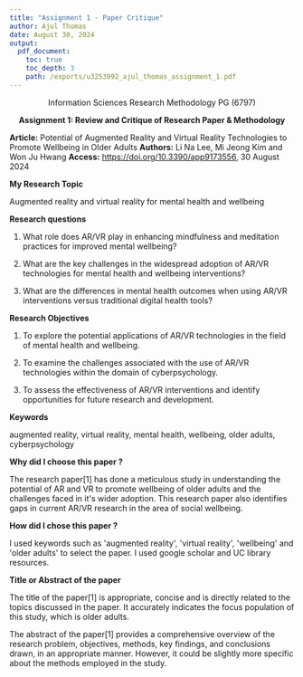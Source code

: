 ```yaml
---
title: "Assignment 1 - Paper Critique"
author: Ajul Thomas
date: August 30, 2024
output:
  pdf_document:
    toc: true
    toc_depth: 3
    path: /exports/u3253992_ajul_thomas_assignment_1.pdf
---
```


<p align="center">
Information Sciences Research Methodology PG (6797)
<p>

<p align="center" style="font-weight: bold;">
Assignment 1: Review and Critique of Research Paper & Methodology
<p>

**Article:** Potential of Augmented Reality and Virtual Reality Technologies to Promote Wellbeing in Older Adults
**Authors:** Li Na Lee, Mi Jeong Kim and Won Ju Hwang
**Access:** https://doi.org/10.3390/app9173556, 30 August 2024

**My Research Topic**

Augmented reality and virtual reality for mental health and wellbeing

**Research questions**

1. What role does AR/VR play in enhancing mindfulness and meditation practices for improved mental wellbeing?

2. What are the key challenges in the widespread adoption of AR/VR technologies for mental health and wellbeing interventions?

3. What are the differences in mental health outcomes when using AR/VR interventions versus traditional digital health tools?

**Research Objectives**

1. To explore the potential applications of AR/VR technologies in the field of mental health and wellbeing.

2. To examine the challenges associated with the use of AR/VR technologies within the domain of cyberpsychology.

3. To assess the effectiveness of AR/VR interventions and identify opportunities for future research and development.

**Keywords**

augmented reality, virtual reality, mental health, wellbeing, older adults, cyberpsychology

**Why did I choose this paper ?**

The research paper[1] has done a meticulous study in understanding the potential of AR and VR to promote wellbeing of older adults and the challenges faced in it's wider adoption. This research paper also identifies gaps in current AR/VR research in the area of social wellbeing.

**How did I chose this paper ?**

I used keywords such as 'augmented reality', 'virtual reality', 'wellbeing' and 'older adults' to select the paper. I used google scholar and UC library resources.

**Title or Abstract of the paper**

The title of the paper[1] is appropriate, concise and is directly related to the topics discussed in the paper. It accurately indicates the focus population of this study, which is older adults.

The abstract of the paper[1] provides a comprehensive overview of the research problem, objectives, methods, key findings, and conclusions drawn, in an appropriate manner. However, it could be slightly more specific about the methods employed in the study.
